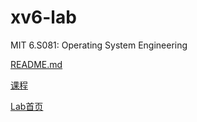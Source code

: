 # xv6-lab
MIT 6.S081: Operating System Engineering


[README.md](https://github.com/PKUFlyingPig/cs-self-learning/blob/master/docs/%E6%93%8D%E4%BD%9C%E7%B3%BB%E7%BB%9F/MIT6.S081.md)

[课程](https://pdos.csail.mit.edu/6.S081/2024/schedule.html)

[Lab首页](https://pdos.csail.mit.edu/6.S081/2024/labs/util.html)